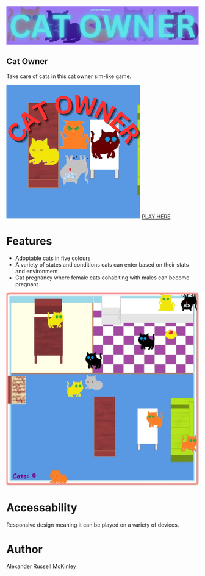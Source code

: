 <img src="https://github.com/SapporoAlex/Cat-Owner/blob/main/assets/img/co_latest.png" max-width="100%" height="auto">

## Cat Owner
Take care of cats in this cat owner sim-like game.

<img src="https://github.com/SapporoAlex/Cat-Owner/blob/main/assets/img/catOwner.png" max-width="500" height="auto">
<a href="https://hamster-games.onrender.com/cat_owner/">PLAY HERE</a>

# Features
- Adoptable cats in five colours
- A variety of states and conditions cats can enter based on their stats and environment
- Cat pregnancy where female cats cohabiting with males can become pregnant

<img src="https://github.com/SapporoAlex/Cat-Owner/blob/main/co.jpg" max-width="500" height="auto">

# Accessability
Responsive design meaning it can be played on a variety of devices.

# Author
Alexander Russell McKinley

